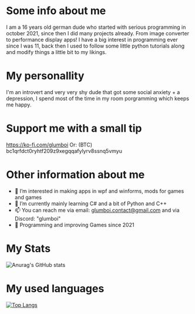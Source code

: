 # Some info about me

I am a 16 years old german dude who started with serious programming in october 2021, since then I did many projects already. From image converter to performance display apps!
I have a big interest in programming ever since I was 11, back then I used to follow some little python tutorials along and modify things a little bit to my likings.

# My personallity

I'm an introvert and very very shy dude that got some social anxiety + a depression, I spend most of the time in my room porgramming which keeps me happy.

# Support me with a small tip

https://ko-fi.com/glumboi
Or: (BTC) bc1qrfdct0ryhtf209z9xegqqafylyrv8ssnq5vmyu

# Other information about me
- 👀 I’m interested in making apps in wpf and winforms, mods for games and games
- 🌱 I’m currently mainly learning C# and a bit of Python and C++
- 📫 You can reach me via email: glumboi.contact@gmail.com and via Discord: "glumboi"
- 🐐 Programming and improving Games since 2021

# My Stats

![Anurag's GitHub stats](https://github-readme-stats.vercel.app/api?username=Glumboi&show_icons=true&theme=dark)

# My used languages

[![Top Langs](https://github-readme-stats.vercel.app/api/top-langs/?username=Glumboi&langs_count=8&theme=dark)](https://github.com/anuraghazra/github-readme-stats)

